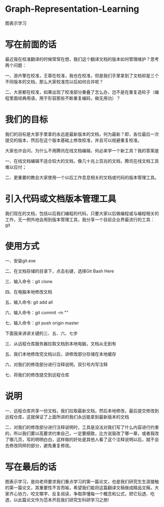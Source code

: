 # Graph-Representation-Learning
图表示学习

# 写在前面的话
最近我在校准翻译的时候常常在想，我们这个翻译文档的版本如何管理维护？思考两个问题：

一、游卉擎在校准，王蓉在校准，我也在校准，但是我们手里拿到了文档却是三个不同版本的文档，那么大家校准完以后如何合并呢？

二、大家都在校准，如果出现了校准部分重叠了怎么办，岂不是在重复造轮子（编程里面经典用语，用于形容那些不断重复编码，做无用功）？

# 我们的目标
我们的目标是大家手里拿的永远是最新版本的文档，何为最新？即，各位最后一次提交的版本，然后在这个版本基础上修改校准，并且可以规避重复校准。

大家也许会问，为什么不用腾讯在线文档编辑，何必来学一个新工具？我的答案是

一、在线文档编辑不适合较大的文档，像几十兆上百兆的文档，腾讯在线文档工具难以应付；

二、更重要的教会大家使用一个以后工作息息相关的文档或代码的版本管理工具。

# 引入代码或文档版本管理工具
我们现在的文档，包括以后我们编程的代码，只要大家以后做编程或与编程相关的工作，无一例外地会用到版本管理工具，我分享一个目前企业界最流行的工具：git

# 使用方式
一、安装git.exe

二、在文档存储的目录下，点击右键，选择Git Bash Here

三、输入命令：git clone 

四、在电脑本地修改文档

五、输入命令: git add all

六、输入命令：git commit -m ""

七、输入命令：git push origin master

下面我来讲讲关键的三、五、六、七步

三、从远程仓库服务器拉取文档到本地电脑，文档从无到有

五、我们本地修改完文档以后，讲修改部分存储在本地缓存

六、对我们的修改部分进行注释说明，双引号内写注释

七、将我们的修改提交到远程仓库

# 说明
一、远程仓库共享一份文档，我们拉取最新文档，然后本地修改，最后提交修改到远程仓库，这就保证了上面所讲的我们永远能拿到最新版本的文档

二、对我们的修改部分进行注释说明时，工具是没法对我们写了什么内容进行约束的，所以我们要以高要求约束自己，一定要细致，比方说我改了哪一章，或者我改了哪几页，写的明明白白，这样做的好处是其他人看了这个注释说明以后，就不会去修改同样的部分，避免重复修改。

# 写在最后的话
图表示学习，是向老师要求我们重点学习的第一篇论文，也是我们研究生生涯接触的第一篇论文，其重要性不言而喻，希望我们能将这篇翻译文稿做成精品文稿，大家齐心协力，咬文嚼字、反复阅读，争取弄懂每一个概念和公式，把它玩透、吃透，以此篇论文作为范本开启我们研究生科研学习之旅!

